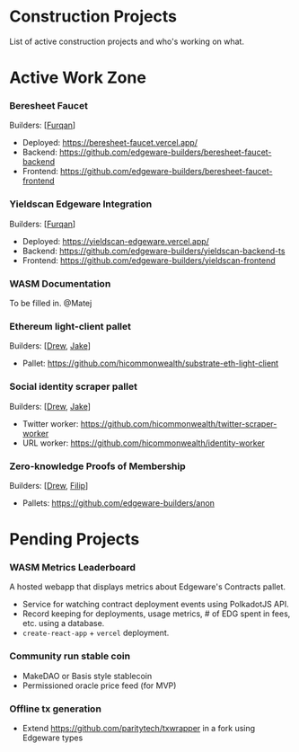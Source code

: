 # Construction Projects
List of active construction projects and who's working on what.

# Active Work Zone
### Beresheet Faucet
Builders: [[Furqan](https://github.com/nblogist)]
- Deployed: https://beresheet-faucet.vercel.app/
- Backend: https://github.com/edgeware-builders/beresheet-faucet-backend
- Frontend: https://github.com/edgeware-builders/beresheet-faucet-frontend

### Yieldscan Edgeware Integration
Builders: [[Furqan](https://github.com/nblogist)]
- Deployed: https://yieldscan-edgeware.vercel.app/
- Backend: https://github.com/edgeware-builders/yieldscan-backend-ts
- Frontend: https://github.com/edgeware-builders/yieldscan-frontend

### WASM Documentation
To be filled in.
@Matej

### Ethereum light-client pallet
Builders: [[Drew](https://github.com/drewstone), [Jake](https://github.com/jnaviask)]
- Pallet: https://github.com/hicommonwealth/substrate-eth-light-client

### Social identity scraper pallet
Builders: [[Drew](https://github.com/drewstone), [Jake](https://github.com/jnaviask)]
- Twitter worker: https://github.com/hicommonwealth/twitter-scraper-worker
- URL worker: https://github.com/hicommonwealth/identity-worker

### Zero-knowledge Proofs of Membership
Builders: [[Drew](https://github.com/drewstone), [Filip](https://github.com/filiplazovic)]
- Pallets: https://github.com/edgeware-builders/anon

# Pending Projects
### WASM Metrics Leaderboard
A hosted webapp that displays metrics about Edgeware's Contracts pallet.
- Service for watching contract deployment events using PolkadotJS API.
- Record keeping for deployments, usage metrics, # of EDG spent in fees, etc. using a database.
- `create-react-app` + `vercel` deployment.

### Community run stable coin
- MakeDAO or Basis style stablecoin
- Permissioned oracle price feed (for MVP)

### Offline tx generation
- Extend https://github.com/paritytech/txwrapper in a fork using Edgeware types

